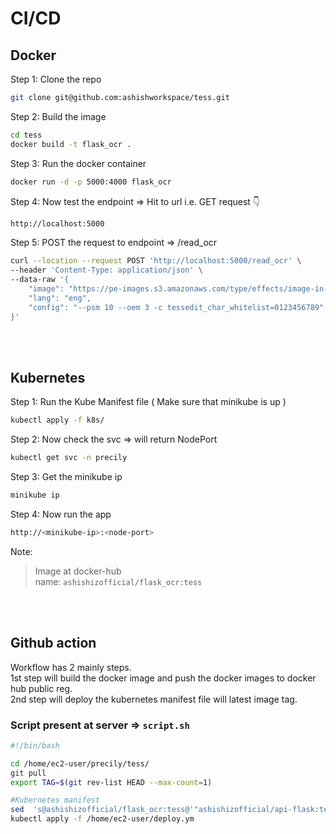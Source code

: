 # CI/CD 

## Docker
Step 1: Clone the repo
```bash 
git clone git@github.com:ashishworkspace/tess.git 
``` 
Step 2: Build the image 
```bash
cd tess
docker build -t flask_ocr .
```
Step 3: Run the docker container 
```bash
docker run -d -p 5000:4000 flask_ocr 
```
Step 4: Now test the endpoint => Hit to url i.e. GET request 👇
```bash
http://localhost:5000
```
Step 5: POST the request to endpoint =>  /read_ocr 
```bash
curl --location --request POST 'http://localhost:5000/read_ocr' \
--header 'Content-Type: application/json' \
--data-raw '{
    "image": "https://pe-images.s3.amazonaws.com/type/effects/image-in-text/new/photoshop-image-in-text.jpg",
    "lang": "eng",
    "config": "--psm 10 --oem 3 -c tessedit_char_whitelist=0123456789"
}'
```

<br />
<br />

## Kubernetes

Step 1: Run the Kube Manifest file  ( Make sure that minikube is up )

```bash
kubectl apply -f k8s/
```
Step 2: Now check the svc => will return NodePort 
```bash
kubectl get svc -n precily
```
Step 3: Get the minikube ip 
```bash
minikube ip  
```
Step 4: Now run the app
```bash
http://<minikube-ip>:<node-port>
```
Note:
> Image at docker-hub  <br />
> name: `ashishizofficial/flask_ocr:tess`


<br />
<br />

## Github action 

Workflow has 2 mainly steps.<br />
1st step will build the docker image and push the docker images to docker hub public reg.<br />
2nd step will deploy the kubernetes manifest file will latest image tag.<br />

### Script present at server => `script.sh`
```bash
#!/bin/bash

cd /home/ec2-user/precily/tess/
git pull
export TAG=$(git rev-list HEAD --max-count=1)

#Kubernetes manifest
sed  's@ashishizofficial/flask_ocr:tess@'"ashishizofficial/api-flask:tess-$TAG"'@' k8s/app.yml > /home/ec2-user/deploy.yml
kubectl apply -f /home/ec2-user/deploy.ym
```


